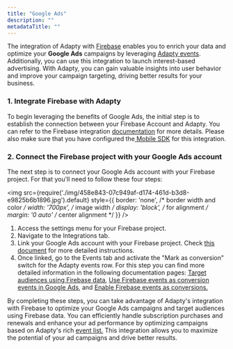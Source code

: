 ```yaml
---
title: "Google Ads"
description: ""
metadataTitle: ""
---
```


The integration of Adapty with [Firebase](firebase-and-google-analytics) enables you to enrich your data and optimize your **Google Ads** campaigns by leveraging [Adapty events](events). Additionally, you can use this integration to launch interest-based advertising. With Adapty, you can gain valuable insights into user behavior and improve your campaign targeting, driving better results for your business.

### 1. Integrate Firebase with Adapty

 To begin leveraging the benefits of Google Ads, the initial step is to establish the connection between your Firebase Account and Adapty. You can refer to the Firebase integration [documentation](firebase-and-google-analytics) for more details. Please also make sure that you have configured the[ Mobile SDK](firebase-and-google-analytics#sdk-configuration) for this integration. 

### 2. Connect the Firebase project with your Google Ads account

The next step is to connect your Google Ads account with your Firebase project. For that you'll need to follow these four steps:


<img
  src={require('./img/458e843-07c949af-d174-461d-b3d8-e9825b6b1896.jpg').default}
  style={{
    border: 'none', /* border width and color */
    width: '700px', /* image width */
    display: 'block', /* for alignment */
    margin: '0 auto' /* center alignment */
  }}
/>





1. Access the settings menu for your Firebase project.
2. Navigate to the Integrations tab.
3. Link your Google Ads account with your Firebase project. Check [this document](https://support.google.com/firebase/answer/6383833#zippy=%2Cin-this-article) for more detailed instructions.
4. Once linked, go to the Events tab and activate the "Mark as conversion" switch for the Adapty events row. For this step you can find  more detailed information  in the following documentation pages: [Target audiences using Firebase data](https://support.google.com/google-ads/answer/6398643), [Use Firebase events as conversion events in Google Ads](https://support.google.com/google-ads/answer/6366292), and [Enable Firebase events as conversions.](https://support.google.com/firebase/answer/6317522#enable&zippy=%2Cin-this-article)

By completing these steps, you can take advantage of Adapty's integration with Firebase to optimize your Google Ads campaigns and target audiences using Firebase data. You can efficiently handle subscription purchases and renewals and enhance your ad performance by optimizing campaigns based on Adapty's rich [event list.](events) This integration allows you to maximize the potential of your ad campaigns and drive better results.